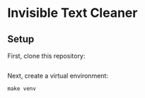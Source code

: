 # Invisible Text Cleaner


## Setup

First, clone this repository:

```shell

```

Next, create a virtual environment:

```shell
make venv
```